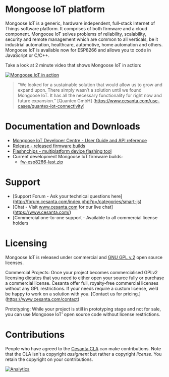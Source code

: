 # Mongoose IoT platform

Mongoose IoT is a generic, hardware independent, full-stack Internet of Things software platform. It comprises of both firmware and a cloud component. Mongoose IoT solves problems of reliability, scalability, security and remote management which are common to all verticals, be it industrial automation, healthcare, automotive, home automation and others.
Mongoose IoT is available now for ESP8266 and allows you to code in JavaScript or C/C++.

Take a look at 2 minute video that shows Mongoose IoT in action:

[![Mongoose IoT in action](https://docs.cesanta.com/images/Mongoose_IoT.clip.png)](https://www.youtube.com/watch?v=6DYfGsqQzCg)

> “We looked for a sustainable solution that would allow us to grow and expand upon. There simply wasn’t a solution until we found Mongoose IoT. It has all the necessary functionality for right now and future expansion.” [Quantex GmbH] (https://www.cesanta.com/use-cases/quantex-iot-connectivity)

# Documentation and Downloads

- [Mongoose IoT Developer Centre - User Guide and API reference](https://docs.cesanta.com/fw/latest)
- [Release - released firmware builds](https://github.com/cesanta/iot/releases/latest)
- [Flashnchips - multiplatform device flashing tool](https://github.com/cesanta/fnc/releases/latest)
- Current development Mongoose IoT firmware builds:
   - [fw-esp8266-last.zip](https://backend.cesanta.com/devel/fw-esp8266-last.zip)

# Support
- [Support Forum - Ask your technical questions here] (http://forum.cesanta.com/index.php?p=/categories/smart-js)
- [Chat - Visit www.cesanta.com for our live chat] (https://www.cesanta.com/)
- [Commercial one-to-one support - Available to all commercial license holders


# Licensing

Mongoose IoT is released under commercial and [GNU GPL v.2](http://www.gnu.org/licenses/old-licenses/gpl-2.0.html) open source licenses.

Commercial Projects:
Once your project becomes commercialised GPLv2 licensing dictates that you need to either open your source fully or purchase a commercial license. Cesanta offer full, royalty-free commercial licenses without any GPL restrictions. If your needs require a custom license, we’d be happy to work on a solution with you. [Contact us for pricing.] (https://www.cesanta.com/contact)

Prototyping:
While your project is still in prototyping stage and not for sale, you can use Mongoose IoT’ open source code without license restrictions.

# Contributions

People who have agreed to the
[Cesanta CLA](https://docs.cesanta.com/contributors_la.shtml)
can make contributions. Note that the CLA isn't a copyright
_assigment_ but rather a copyright _license_.
You retain the copyright on your contributions.

[![Analytics](https://ga-beacon.appspot.com/UA-42732794-6/project-page)](https://github.com/cesanta/iot)

